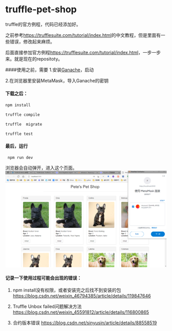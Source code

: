 # truffle-pet-shop
truffle的官方例程，代码已经添加好。

之前参考<https://trufflesuite.com/tutorial/index.html>的中文教程，但是里面有一些错误，修改起来麻烦。

后面直接参加官方例程<https://trufflesuite.com/tutorial/index.html>，一步一步来。就是现在的repositoty。

####使用之前，需要
1.安装[Ganache](https://trufflesuite.com/ganache/)，启动

2.在浏览器里安装MetaMask，导入Ganache的密钥

#### 下载之后：
```
npm install
```
```
truffle compile
```
```
truffle  migrate
```
```
truffle test
```
#### 最后，运行
```
 npm run dev
 ```
 浏览器会自动弹开，进入这个页面。
![](web界面.png)

 
 #### 记录一下使用过程可能会出现的错误：

 1. npm install没有权限，或者安装完之后找不到安装的包
 https://blog.csdn.net/weixin_46794385/article/details/119847646

 2. Truffle Unbox failed问题解决方法
 https://blog.csdn.net/weixin_45591812/article/details/116800865

 3. 合约版本错误
 https://blog.csdn.net/sinyusin/article/details/88558519

